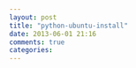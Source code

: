 ```yaml
---
layout: post
title: "python-ubuntu-install"
date: 2013-06-01 21:16
comments: true
categories: 
---
```

